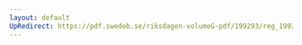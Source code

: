 ```yaml
---
layout: default
UpRedirect: https://pdf.swedeb.se/riksdagen-volumeG-pdf/199293/reg_199293/reg_199293_0190.pdf
---
```

